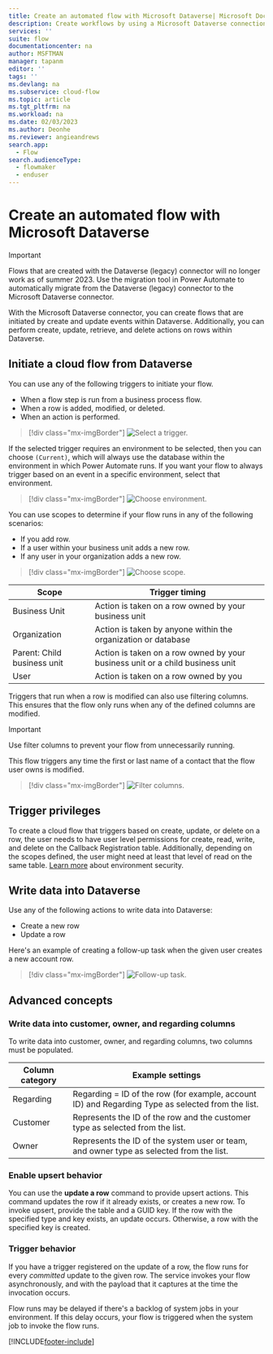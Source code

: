 ```yaml
---
title: Create an automated flow with Microsoft Dataverse| Microsoft Docs
description: Create workflows by using a Microsoft Dataverse connection and Power Automate
services: ''
suite: flow
documentationcenter: na
author: MSFTMAN
manager: tapanm
editor: ''
tags: ''
ms.devlang: na
ms.subservice: cloud-flow
ms.topic: article
ms.tgt_pltfrm: na
ms.workload: na
ms.date: 02/03/2023
ms.author: Deonhe
ms.reviewer: angieandrews
search.app: 
  - Flow
search.audienceType: 
  - flowmaker
  - enduser
---
```


# Create an automated flow with Microsoft Dataverse

> [!IMPORTANT]
> Flows that are created with the Dataverse (legacy) connector will no longer work as of summer 2023. Use the migration tool in Power Automate to automatically migrate from the Dataverse (legacy) connector to the Microsoft Dataverse connector. 



With the Microsoft Dataverse connector, you can create flows that are initiated by create and update events within Dataverse. Additionally, you can perform create, update, retrieve, and delete actions on rows within Dataverse.

## Initiate a cloud flow from Dataverse

You can use any of the following triggers to initiate your flow.

- When a flow step is run from a business process flow.
- When a row is added, modified, or deleted.
- When an action is performed.

> [!div class="mx-imgBorder"]
> ![Select a trigger.](./media/cds-connector/triggers.png)

If the selected trigger requires an environment to be selected, then you can choose `(Current)`, which will always use the database within the environment in which Power Automate runs. If you want your flow to always trigger based on an event in a specific environment, select that environment.

> [!div class="mx-imgBorder"]
> ![Choose environment.](./media/cds-connector/Environments.png)

You can use scopes to determine if your flow runs in any of the following scenarios:

- If you add row.
- If a user within your business unit adds a new row.
- If any user in your organization adds a new row.

> [!div class="mx-imgBorder"]
> ![Choose scope.](./media/cds-connector/Scopes.png)

|Scope|Trigger timing|
| --- | --- |
|Business Unit|Action is taken on a row owned by your business unit|
|Organization|Action is taken by anyone within the organization or database|
|Parent: Child business unit|Action is taken on a row owned by your business unit or a child business unit|
|User|Action is taken on a row owned by you|

Triggers that run when a row is modified can also use filtering columns. This ensures that the flow only runs when any of the defined columns are modified.

> [!IMPORTANT]
> Use filter columns to prevent your flow from unnecessarily running.

This flow triggers any time the first or last name of a contact that the flow user owns is modified.

> [!div class="mx-imgBorder"]
> ![Filter columns.](./media/cds-connector/FilterAttributes.png)

## Trigger privileges

To create a cloud flow that triggers based on create, update, or delete on a row, the user needs to have user level permissions for create, read, write, and delete on the Callback Registration table. Additionally, depending on the scopes defined, the user might need at least that level of read on the same table.  [Learn more](/power-platform/admin/database-security) about environment security.

## Write data into Dataverse

Use any of the following actions to write data into Dataverse:

- Create a new row
- Update a row

Here's an example of creating a follow-up task when the given user creates a new account row.  

> [!div class="mx-imgBorder"]
> ![Follow-up task.](./media/cds-connector/Regarding.png)

## Advanced concepts

### Write data into customer, owner, and regarding columns

To write data into customer, owner, and regarding columns, two columns must be populated.

| Column category | Example settings |
| --- | --- |
| Regarding | Regarding = ID of the row (for example, account ID) and Regarding Type as selected from the list. |
| Customer | Represents the ID of the row and the customer type as selected from the list. |
| Owner | Represents the ID of the system user or team, and owner type as selected from the list. |

### Enable upsert behavior

You can use the **update a row** command to provide upsert actions. This command updates the row if it already exists, or creates a new row. To invoke upsert, provide the table and a GUID key. If the row with the specified type and key exists, an update occurs. Otherwise, a row with the specified key is created.

### Trigger behavior

If you have a trigger registered on the update of a row, the flow runs for every *committed* update to the given row. The service invokes your flow asynchronously, and with the payload that it captures at the time the invocation occurs.

Flow runs may be delayed if there's a backlog of system jobs in your environment.  If this delay occurs, your flow is triggered when the system job to invoke the flow runs.

[!INCLUDE[footer-include](includes/footer-banner.md)]